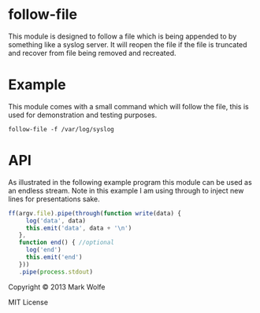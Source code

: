 # follow-file

This module is designed to follow a file which is being appended to by
something like a syslog server. It will reopen the file if the file is 
truncated and recover from file being removed and recreated.

# Example

This module comes with a small command which will follow the
file, this is used for demonstration and testing purposes.

```
follow-file -f /var/log/syslog
```

# API 

As illustrated in the following example program this module can be used as an
endless stream. Note in this example I am using through to inject new
lines for presentations sake.

```js
ff(argv.file).pipe(through(function write(data) {
     log('data', data)
     this.emit('data', data + '\n')
   },
   function end() { //optional
     log('end')
     this.emit('end')
   }))
   .pipe(process.stdout)

```

Copyright &copy; 2013 Mark Wolfe

MIT License
